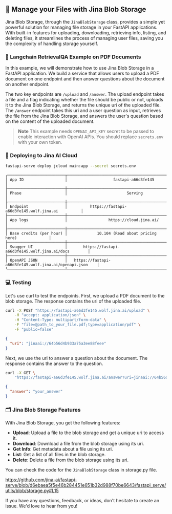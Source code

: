 ## 📁 Manage your Files with Jina Blob Storage

Jina Blob Storage, through the `JinaBlobStorage` class, provides a simple yet powerful solution for managing file storage in your FastAPI applications. With built-in features for uploading, downloading, retrieving info, listing, and deleting files, it streamlines the process of managing user files, saving you the complexity of handling storage yourself.

### 🧠 Langchain RetrievalQA Example on PDF Documents

In this example, we will demonstrate how to use Jina Blob Storage in a FastAPI application. We build a service that allows users to upload a PDF document on one endpoint and then answer questions about the document on another endpoint.

The two key endpoints are `/upload` and `/answer`. The upload endpoint takes a file and a flag indicating whether the file should be public or not, uploads it to the Jina Blob Storage, and returns the unique uri of the uploaded file. The `/answer` endpoint takes this uri and a user question as input, retrieves the file from the Jina Blob Storage, and answers the user's question based on the content of the uploaded document.


> **Note**
> This example needs `OPENAI_API_KEY` secret to be passed to enable interaction with OpenAI APIs. You should replace `secrets.env` with your own token.


### 🚀 Deploying to Jina AI Cloud

```bash
fastapi-serve deploy jcloud main:app --secret secrets.env
```

```text
╭─────────────────────────┬───────────────────────────────────────────────────────────╮
│ App ID                  │                    fastapi-a66d3fe145                     │
├─────────────────────────┼───────────────────────────────────────────────────────────┤
│ Phase                   │                          Serving                          │
├─────────────────────────┼───────────────────────────────────────────────────────────┤
│ Endpoint                │          https://fastapi-a66d3fe145.wolf.jina.ai          │
├─────────────────────────┼───────────────────────────────────────────────────────────┤
│ App logs                │                  https://cloud.jina.ai/                   │
├─────────────────────────┼───────────────────────────────────────────────────────────┤
│ Base credits (per hour) │             10.104 (Read about pricing here)              │
├─────────────────────────┼───────────────────────────────────────────────────────────┤
│ Swagger UI              │       https://fastapi-a66d3fe145.wolf.jina.ai/docs        │
├─────────────────────────┼───────────────────────────────────────────────────────────┤
│ OpenAPI JSON            │   https://fastapi-a66d3fe145.wolf.jina.ai/openapi.json    │
╰─────────────────────────┴───────────────────────────────────────────────────────────╯
```

### 💻 Testing

Let's use curl to test the endpoints. First, we upload a PDF document to the blob storage. The response contains the uri of the uploaded file.

```bash
curl -X POST "https://fastapi-a66d3fe145.wolf.jina.ai/upload" \
    -H "accept: application/json" \
    -H "Content-Type: multipart/form-data" \
    -F "file=@path_to_your_file.pdf;type=application/pdf" \
    -F "public=false"
```

```json
{
  "uri": "jinaai://64b56d4b933a75a3ee88feee"
}
```

Next, we use the uri to answer a question about the document. The response contains the answer to the question.

```bash
curl -X GET \
    "https://fastapi-a66d3fe145.wolf.jina.ai/answer?uri=jinaai://64b56d4b933a75a3ee88feee&question=your_question"
```

```json
{
  "answer": "your_answer"
}
```


### 🗂️ Jina Blob Storage Features

With Jina Blob Storage, you get the following features:

- **Upload**: Upload a file to the blob storage and get a unique uri to access it.
- **Download**: Download a file from the blob storage using its uri.
- **Get Info**: Get metadata about a file using its uri.
- **List**: Get a list of all files in the blob storage.
- **Delete**: Delete a file from the blob storage using its uri.

You can check the code for the `JinaBlobStorage` class in storage.py file. 

https://github.com/jina-ai/fastapi-serve/blob/d6ebaea5f5e46b284451e651b32d988f70be6643/fastapi_serve/utils/blob/storage.py#L15

If you have any questions, feedback, or ideas, don't hesitate to create an issue. We'd love to hear from you!
